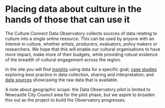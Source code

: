 # Placing data about culture in the hands of those that can use it

The Culture Connect Data Observatory collects sources of data relating to
culture into a single online resource. This can be used by anyone with an
interest in culture, whether artists, producers, evaluators, policy makers or
researchers. We hope that this will enable our cultural organisations to have
more impact, make more of their budgets, while providing robust evidence of the
breadth of cultural engagement across the region.

In the site you will find [insights](/tag/insight/) using data for a specific
goal; [case studies](/tag/case-studies/) exploring best practice in data
collection, sharing and interpretation; and [data sources](/tag/data/)
showcasing the raw data that is available.

A note about geographic scope: the Data Observatory pilot is limited to
Newcastle City Council area for the pilot phase, but we aspire to broaden this
out as the project to build the Observatory progresses.
